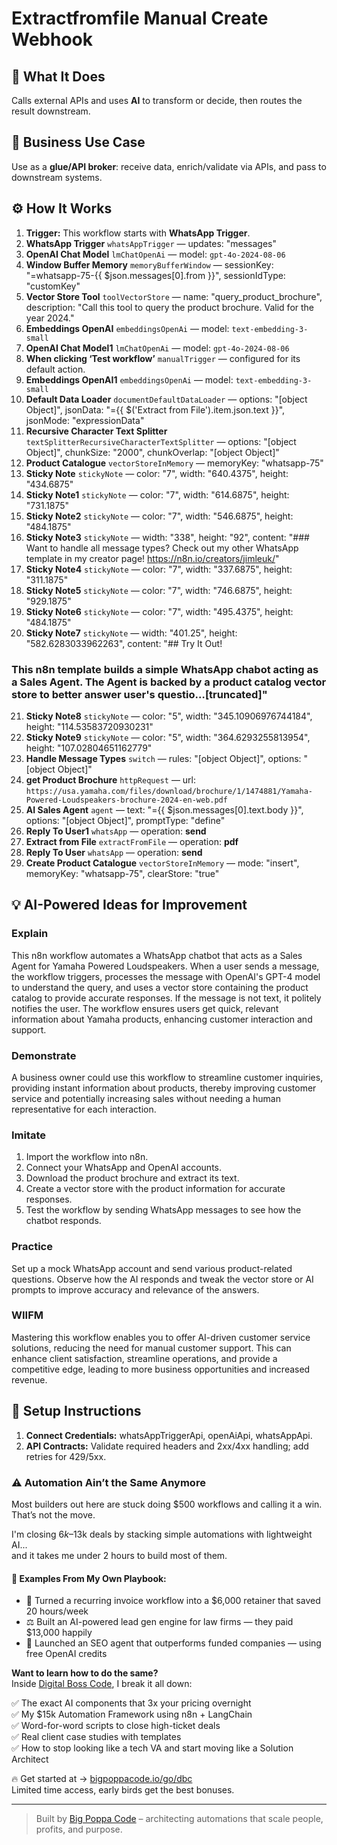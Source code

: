 # Extractfromfile Manual Create Webhook
  ## 🚀 What It Does
  Calls external APIs and uses **AI** to transform or decide, then routes the result downstream.
  
  ## 💼 Business Use Case
  Use as a **glue/API broker**: receive data, enrich/validate via APIs, and pass to downstream systems.
  
  ## ⚙️ How It Works
  1. **Trigger:** This workflow starts with **WhatsApp Trigger**.
  2. **WhatsApp Trigger** `whatsAppTrigger` — updates: "messages"
3. **OpenAI Chat Model** `lmChatOpenAi` — model: `gpt-4o-2024-08-06`
4. **Window Buffer Memory** `memoryBufferWindow` — sessionKey: "=whatsapp-75-{{ $json.messages[0].from }}", sessionIdType: "customKey"
5. **Vector Store Tool** `toolVectorStore` — name: "query_product_brochure", description: "Call this tool to query the product brochure. Valid for the year 2024."
6. **Embeddings OpenAI** `embeddingsOpenAi` — model: `text-embedding-3-small`
7. **OpenAI Chat Model1** `lmChatOpenAi` — model: `gpt-4o-2024-08-06`
8. **When clicking ‘Test workflow’** `manualTrigger` — configured for its default action.
9. **Embeddings OpenAI1** `embeddingsOpenAi` — model: `text-embedding-3-small`
10. **Default Data Loader** `documentDefaultDataLoader` — options: "[object Object]", jsonData: "={{ $('Extract from File').item.json.text }}", jsonMode: "expressionData"
11. **Recursive Character Text Splitter** `textSplitterRecursiveCharacterTextSplitter` — options: "[object Object]", chunkSize: "2000", chunkOverlap: "[object Object]"
12. **Product Catalogue** `vectorStoreInMemory` — memoryKey: "whatsapp-75"
13. **Sticky Note** `stickyNote` — color: "7", width: "640.4375", height: "434.6875"
14. **Sticky Note1** `stickyNote` — color: "7", width: "614.6875", height: "731.1875"
15. **Sticky Note2** `stickyNote` — color: "7", width: "546.6875", height: "484.1875"
16. **Sticky Note3** `stickyNote` — width: "338", height: "92", content: "### Want to handle all message types?
Check out my other WhatsApp template in my creator page! https://n8n.io/creators/jimleuk/"
17. **Sticky Note4** `stickyNote` — color: "7", width: "337.6875", height: "311.1875"
18. **Sticky Note5** `stickyNote` — color: "7", width: "746.6875", height: "929.1875"
19. **Sticky Note6** `stickyNote` — color: "7", width: "495.4375", height: "484.1875"
20. **Sticky Note7** `stickyNote` — width: "401.25", height: "582.6283033962263", content: "## Try It Out!

### This n8n template builds a simple WhatsApp chabot acting as a Sales Agent. The Agent is backed by a product catalog vector store to better answer user's questio…[truncated]"
21. **Sticky Note8** `stickyNote` — color: "5", width: "345.10906976744184", height: "114.53583720930231"
22. **Sticky Note9** `stickyNote` — color: "5", width: "364.6293255813954", height: "107.02804651162779"
23. **Handle Message Types** `switch` — rules: "[object Object]", options: "[object Object]"
24. **get Product Brochure** `httpRequest` — url: `https://usa.yamaha.com/files/download/brochure/1/1474881/Yamaha-Powered-Loudspeakers-brochure-2024-en-web.pdf`
25. **AI Sales Agent** `agent` — text: "={{ $json.messages[0].text.body }}", options: "[object Object]", promptType: "define"
26. **Reply To User1** `whatsApp` — operation: **send**
27. **Extract from File** `extractFromFile` — operation: **pdf**
28. **Reply To User** `whatsApp` — operation: **send**
29. **Create Product Catalogue** `vectorStoreInMemory` — mode: "insert", memoryKey: "whatsapp-75", clearStore: "true"
  
  ## 💡 AI-Powered Ideas for Improvement
  ### Explain
This n8n workflow automates a WhatsApp chatbot that acts as a Sales Agent for Yamaha Powered Loudspeakers. When a user sends a message, the workflow triggers, processes the message with OpenAI's GPT-4 model to understand the query, and uses a vector store containing the product catalog to provide accurate responses. If the message is not text, it politely notifies the user. The workflow ensures users get quick, relevant information about Yamaha products, enhancing customer interaction and support.

### Demonstrate
A business owner could use this workflow to streamline customer inquiries, providing instant information about products, thereby improving customer service and potentially increasing sales without needing a human representative for each interaction.

### Imitate
1. Import the workflow into n8n.
2. Connect your WhatsApp and OpenAI accounts.
3. Download the product brochure and extract its text.
4. Create a vector store with the product information for accurate responses.
5. Test the workflow by sending WhatsApp messages to see how the chatbot responds.

### Practice
Set up a mock WhatsApp account and send various product-related questions. Observe how the AI responds and tweak the vector store or AI prompts to improve accuracy and relevance of the answers.

### WIIFM
Mastering this workflow enables you to offer AI-driven customer service solutions, reducing the need for manual customer support. This can enhance client satisfaction, streamline operations, and provide a competitive edge, leading to more business opportunities and increased revenue.
  
  ## 🔧 Setup Instructions
  1. **Connect Credentials:** whatsAppTriggerApi, openAiApi, whatsAppApi.
2. **API Contracts:** Validate required headers and 2xx/4xx handling; add retries for 429/5xx.
  
### ⚠️ Automation Ain’t the Same Anymore

Most builders out here are stuck doing $500 workflows and calling it a win.  
That’s not the move.  

I'm closing $6k–$13k deals by stacking simple automations with lightweight AI...  
and it takes me under 2 hours to build most of them.

#### 🧠 Examples From My Own Playbook:
- 🔁 Turned a recurring invoice workflow into a $6,000 retainer that saved 20 hours/week  
- ⚖️ Built an AI-powered lead gen engine for law firms — they paid $13,000 happily  
- 🚀 Launched an SEO agent that outperforms funded companies — using free OpenAI credits  

**Want to learn how to do the same?**  
Inside [Digital Boss Code](https://bigpoppacode.io/go/dbc), I break it all down:

✅ The exact AI components that 3x your pricing overnight  
✅ My $15k Automation Framework using n8n + LangChain  
✅ Word-for-word scripts to close high-ticket deals  
✅ Real client case studies with templates  
✅ How to stop looking like a tech VA and start moving like a Solution Architect  

🔥 Get started at → [bigpoppacode.io/go/dbc](https://bigpoppacode.io/go/dbc)  
Limited time access, early birds get the best bonuses.

---
> Built by [Big Poppa Code](https://bigpoppacode.io) – architecting automations that scale people, profits, and purpose.
  